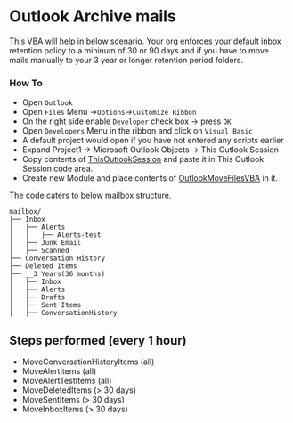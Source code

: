 # Outlook Archive mails

This VBA will help in below scenario.
Your org enforces your default inbox retention policy to a mininum of 30 or 90 days and if you have to move mails manually to your 3 year or longer retention period folders.

### How To
* Open `Outlook`
* Open `Files` Menu ->`Options`->`Customize Ribbon`
* On the right side enable `Developer` check box -> press `OK`
* Open `Developers` Menu in the ribbon and click on `Visual Basic`
* A default project would open if you have not entered any scripts earlier
* Expand Project1 -> Microsoft Outlook Objects -> This Outlook Session
* Copy contents of [ThisOutlookSession](ThisOutlookSession) and paste it in This Outlook Session code area.
* Create new Module and place contents of [OutlookMoveFilesVBA](OutlookMoveFilesVBA) in it.

The code caters to below mailbox structure.

```
mailbox/
├── Inbox
│   ├── Alerts
│   │   ├── Alerts-test
│   ├── Junk Email
│   ├── Scanned
├── Conversation History
├── Deleted Items
├── __3 Years(36 months)
│   ├── Inbox
│   ├── Alerts
│   ├── Drafts
│   ├── Sent Items
│   ├── ConversationHistory
```

## Steps performed (every 1 hour)
* MoveConversationHistoryItems (all)
* MoveAlertItems (all)
* MoveAlertTestItems (all)
* MoveDeletedItems (> 30 days)
* MoveSentItems (> 30 days)
* MoveInboxItems (> 30 days)
